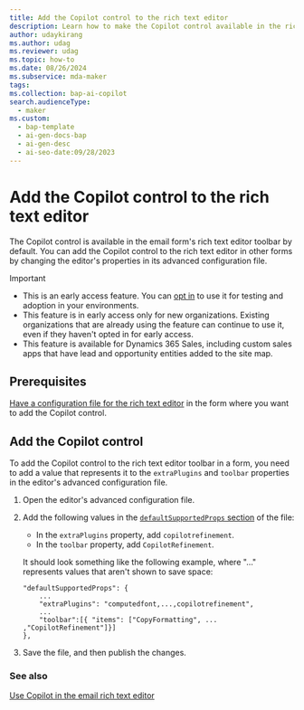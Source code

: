 ```yaml
---
title: Add the Copilot control to the rich text editor
description: Learn how to make the Copilot control available in the rich text editor by modifying the editor configuration file.
author: udaykirang
ms.author: udag
ms.reviewer: udag
ms.topic: how-to
ms.date: 08/26/2024
ms.subservice: mda-maker
tags:
ms.collection: bap-ai-copilot
search.audienceType:
  - maker
ms.custom:
  - bap-template
  - ai-gen-docs-bap
  - ai-gen-desc
  - ai-seo-date:09/28/2023
---
```


# Add the Copilot control to the rich text editor

The Copilot control is available in the email form's rich text editor toolbar by default. You can add the Copilot control to the rich text editor in other forms by changing the editor's properties in its advanced configuration file.

> [!IMPORTANT]
>
>- This is an early access feature. You can [opt in](/power-platform/admin/opt-in-early-access-updates) to use it for testing and adoption in your environments.
>- This feature is in early access only for new organizations. Existing organizations that are already using the feature can continue to use it, even if they haven't opted in for early access.  
>- This feature is available for Dynamics 365 Sales, including custom sales apps that have lead and opportunity entities added to the site map.

## Prerequisites

[Have a configuration file for the rich text editor](rich-text-editor-control.md#customize-the-rich-text-editor-control) in the form where you want to add the Copilot control.

## Add the Copilot control

To add the Copilot control to the rich text editor toolbar in a form, you need to add a value that represents it to the `extraPlugins` and `toolbar` properties in the editor's advanced configuration file.

1. Open the editor's advanced configuration file.
1. Add the following values in the [`defaultSupportedProps` section](rich-text-editor-control.md#rich-text-editor-properties) of the file:

    - In the `extraPlugins` property, add `copilotrefinement`.
    - In the `toolbar` property, add `CopilotRefinement`.

    It should look something like the following example, where "&hellip;" represents values that aren't shown to save space:

    ```text
    "defaultSupportedProps": {
        ...
        "extraPlugins": "computedfont,...,copilotrefinement",
        ...
        "toolbar":[{ "items": ["CopyFormatting", ... ,"CopilotRefinement"]}]
    },
    ```

1. Save the file, and then publish the changes.

### See also

[Use Copilot in the email rich text editor](../model-driven-apps/use-copilot-email-assist.md)
